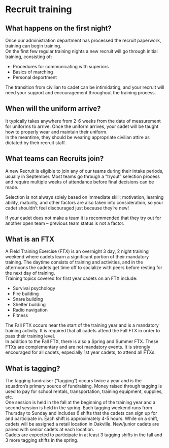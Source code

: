 # Recruit training

## **What happens on the first night?**

Once our administration department has processed the recruit paperwork, training can begin training.  
On the first few regular training nights a new recruit will go through initial training, consisting of:

* Procedures for communicating with superiors
* Basics of marching
* Personal deportment

The transition from civilian to cadet can be intimidating, and your recruit will need your support and encouragement throughout the training process.

## **When will the uniform arrive?**

It typically takes anywhere from 2-6 weeks from the date of measurement for uniforms to arrive. Once the uniform arrives, your cadet will be taught how to properly wear and maintain their uniform.  
In the meantime, they should be wearing appropriate civilian attire as dictated by their recruit staff.

## **What teams can Recruits join?**

A new Recruit is eligible to join any of our teams during their intake periods, usually in September. Most teams go through a “tryout” selection process and require multiple weeks of attendance before final decisions can be made.

Selection is not always solely based on immediate skill; motivation, learning ability, maturity, and other factors are also taken into consideration, so your cadet shouldn’t feel discouraged just because they’re new!

If your cadet does not make a team it is recommended that they try out for another open team – previous team status is not a factor.

## What is an FTX

A Field Training Exercise \(FTX\) is an overnight 3 day, 2 night training weekend where cadets learn a significant portion of their mandatory training. The daytime consists of training and activities, and in the afternoons the cadets get time off to socialize with peers before resting for the next day of training.  
Training topics covered for first year cadets on an FTX include:

* Survival psychology
* Fire building
* Snare building
* Shelter building
* Radio navigation
* Fitness

The Fall FTX occurs near the start of the training year and is a mandatory training activity. It is required that all cadets attend the Fall FTX in order to pass their training level.  
In addition to the Fall FTX, there is also a Spring and Summer FTX. These FTXs are complementary and are not mandatory events. It is strongly encouraged for all cadets, especially 1st year cadets, to attend all FTXs.

## **What is tagging?**

The tagging fundraiser \(“tagging”\) occurs twice a year and is the squadron’s primary source of fundraising. Money raised through tagging is used to pay for school rentals, transportation, training equipment, supplies, etc.  
One session is held in the fall at the beginning of the training year and a second session is held in the spring. Each tagging weekend runs from Thursday to Sunday and includes 6 shifts that the cadets can sign up for and participate in. Each shift is approximately 4-5 hours. While on a shift, cadets will be assigned a retail location in Oakville. New/junior cadets are paired with senior cadets at each location.  
Cadets are expected to participate in at least 3 tagging shifts in the fall and 3 more tagging shifts in the spring.

